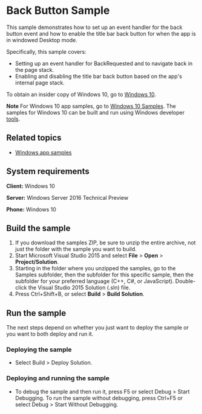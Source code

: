 <!---
  category: Navigation
  samplefwlink: http://go.microsoft.com/fwlink/p/?LinkId=624048
--->

# Back Button Sample

This sample demonstrates how to set up an event handler for the back button event and how to enable the title bar back button for when the app is in windowed Desktop mode.

Specifically, this sample covers:

- Setting up an event handler for BackRequested and to navigate back in the page stack.
- Enabling and disabling the title bar back button based on the app's internal page stack.

To obtain an insider copy of Windows 10, go to [Windows 10](http://insider.windows.com).

**Note**  For Windows 10 app samples, go to  [Windows 10 Samples](https://github.com/Microsoft/Windows-universal-samples). The samples for Windows 10 can be built and run using Windows developer [tools](https://developer.windows.com).


## Related topics

- [Windows app samples](http://go.microsoft.com/fwlink/p/?LinkID=227694)


## System requirements

**Client:** Windows 10

**Server:** Windows Server 2016 Technical Preview

**Phone:** Windows 10

## Build the sample

1. If you download the samples ZIP, be sure to unzip the entire archive, not just the folder with the sample you want to build. 
2. Start Microsoft Visual Studio 2015 and select **File** \> **Open** \> **Project/Solution**.
3. Starting in the folder where you unzipped the samples, go to the Samples subfolder, then the subfolder for this specific sample, then the subfolder for your preferred language (C++, C#, or JavaScript). Double-click the Visual Studio 2015 Solution (.sln) file.
4. Press Ctrl+Shift+B, or select **Build** \> **Build Solution**.

## Run the sample

The next steps depend on whether you just want to deploy the sample or you want to both deploy and run it.

### Deploying the sample

- Select Build > Deploy Solution.

### Deploying and running the sample

- To debug the sample and then run it, press F5 or select Debug >  Start Debugging. To run the sample without debugging, press Ctrl+F5 or select Debug > Start Without Debugging. 
